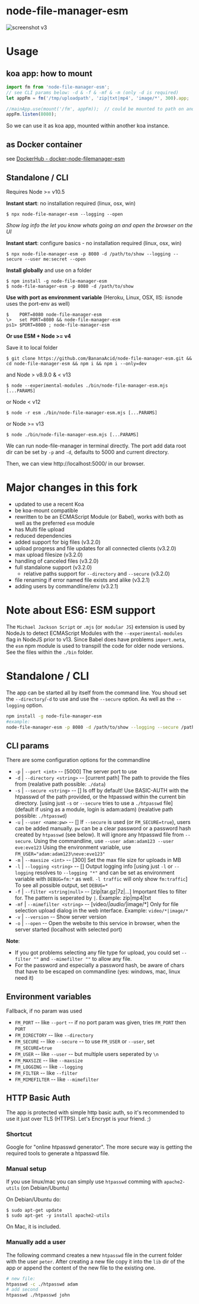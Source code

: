 # node-file-manager-esm
![screenshot v3](https://user-images.githubusercontent.com/1894723/74705515-7a209280-5214-11ea-8547-79287118ef43.png)



# Usage

## koa app: how to mount

```js
import fm from 'node-file-manager-esm';
// see CLI params below: -d & -f & -mf & -m (only -d is required)
let appFm = fm('/tmp/uploadpath', 'zip|txt|mp4', 'image/*', 300).app;

//mainApp.use(mount('/fm', appFm));  // could be mounted to path on another Koa App
appFm.listen(8080);
```

So we can use it as koa app, mounted within another koa instance.

## as Docker container
see [DockerHub - docker-node-filemanager-esm](https://hub.docker.com/r/bananaacid/docker-node-filemanager-esm)

## Standalone / CLI
Requires Node >= v10.5

**Instant start**: no installation required (linux, osx, win)
```shell
$ npx node-file-manager-esm --logging --open
```
*Show log info the let you know whats going an and open the browser on the UI*

**Instant start**: configure basics - no installation required (linux, osx, win)
```shell
$ npx node-file-manager-esm -p 8080 -d /path/to/show --logging --secure --user me:secret --open
```

**Install globally** and use on a folder
```shell
$ npm install -g node-file-manager-esm
$ node-file-manager-esm -p 8080 -d /path/to/show
```

**Use with port as environment variable** (Heroku, Linux, OSX, IIS: iisnode uses the port-env as well)
```shell
$    PORT=8080 node-file-manager-esm
\>   set PORT=8080 && node-file-manager-esm
ps1> $PORT=8080 ; node-file-manager-esm
```


**Or use ESM + Node >= v4**

Save it to local folder
```shell
$ git clone https://github.com/BananaAcid/node-file-manager-esm.git && cd node-file-manager-esm && npm i && npm i --only=dev
```

and Node > v8.9.0 & < v13
```shell
$ node --experimental-modules ./bin/node-file-manager-esm.mjs [...PARAMS]
```

or Node < v12
```shell
$ node -r esm ./bin/node-file-manager-esm.mjs [...PARAMS]
```

or Node >= v13
```shell
$ node ./bin/node-file-manager-esm.mjs [...PARAMS]
```

We can run node-file-manager in terminal directly. The port add data root dir can be set by `-p` and `-d`, defaults to 5000 and current directory.

Then, we can view http://localhost:5000/ in our browser.


# Major changes in this fork
- updated to use a recent Koa
- be koa-mount compatible
- rewritten to be an ECMAScript Module (or Babel), works with both as well as the preferred `esm` module
- has Multi file upload
- reduced dependencies
- added support for big files (v3.2.0)
- upload progress and file updates for all connected clients (v3.2.0)
- max upload filesize (v3.2.0)
- handling of canceled files (v3.2.0)
- full standalone support (v3.2.0)
  - relative paths support for `--directory` and `--secure` (v3.2.0) 
- file renaming if error named file exists and alike (v3.2.1)
- adding users by commandline/env (v3.2.1)

# Note about ES6: ESM support
The `Michael Jackson Script` or `.mjs` (or` modular JS`) extension is used by NodeJs to detect ECMAScript Modules with the `--experimental-modules` flag in NodeJS prior to v13. Since Babel does have problems `import.meta`, the `esm` npm module is used to transpill the code for older node versions. See the files within the `./bin` folder.

# Standalone / CLI
The app can be started all by itself from the command line. You shoud set the `--directory`/`-d` to use and use the `--secure` option. As well as the `--logging` option.
```sh
npm install -g node-file-manager-esm
#example:
node-file-manager-esm -p 8080 -d /path/to/show --logging --secure /path/to/htpasswd
```

## CLI params
There are some configuration options for the commandline

- `-p`  | `--port <int>` -- [5000] The server port to use 
- `-d`  | `--directory <string>` -- [current path] The path to provide the files from (realative path possible: `./data`)
- `-s`  | `--secure <string>` -- [] Is off by default! Use BASIC-AUTH with the htpasswd of the path provided, or the htpasswd within the current bin directory. [using just `-s` or `--secure` tries to use a `./htpasswd` file] (default if using as a module, login is adam:adam) (realative path possible: `./htpasswd`)
- `-u`  | `--user <name:pw>` -- [] If `--secure` is used (or `FM_SECURE=true`), users can be added manually. `pw` can be a clear password or a password hash created by `htpasswd` (see below). It will ignore any htpasswd file from `--secure`. Using the commandline, use `--user adam:adam123 --user eve:eve123` Using the environment variable, use `FM_USER="adam:adam123\neve:eve123"`
- `-m`  | `--maxsize <int>` -- [300] Set the max file size for uploads in MB
- `-l`  | `--logging <string>` -- [] Output logging info [using just `-l` or `--logging` resolves to `--logging "*"` and can be set as environment variable with `DEBUG=fm:*` as well. `-l traffic` will only show `fm:traffic`]  To see all possible output, set `DEBUG=*`
- `-f`  | `--filter <string|null>` -- [zip|tar.gz|7z|...] Important files to filter for. The pattern is seperated by `|`. Example: zip|mp4|txt
- `-mf` | `--mimefilter <string>` -- [video/*|audio/*|image/*] Only for file selection upload dialog in the web interface. Example: `video/*|image/*`
- `-v`  | `--version` -- Show server version
- `-o`  | `--open` -- Open the website to this service in browser, when the server started (localhost with selected port)

**Note**: 
- If you got problems selecting any file type for upload, you could set `--filter ""` and `--mimefilter ""` to allow any file.
- For the password and especially a password hash, be aware of chars that have to be escaped on commandline (yes: windows, mac, linux need it)

## Environment variables
Fallback, if no param was used

- `FM_PORT` -- like `--port` -- if no port param was given, tries `FM_PORT` then `PORT` 
- `FM_DIRECTORY` -- like `--directory`
- `FM_SECURE` -- like `--secure` -- to use `FM_USER` or `--user`, set `FM_SECURE=true`
- `FM_USER` -- like `--user` -- but multiple users seperated by `\n`
- `FM_MAXSIZE` -- like `--maxsize`
- `FM_LOGGING` -- like `--logging`
- `FM_FILTER` -- like `--filter`
- `FM_MIMEFILTER` -- like `--mimefilter`

## HTTP Basic Auth
The app is protected with simple http basic auth, so it's recommended to use it just over TLS (HTTPS). Let's Encrypt is your friend. ;)

### Shortcut
Google for "online htpasswd generator". The more secure way is getting the required tools to generate a htpasswd file.

### Manual setup
If you use linux/mac you can simply use `htpasswd` comming with `apache2-utils` (on Debian/Ubuntu)

On Debian/Ubuntu do:
```shell
$ sudo apt-get update
$ sudo apt-get -y install apache2-utils
```

On Mac, it is included.

### Manually add a user
The following command creates a new `htpasswd` file in the current folder with the user `peter`. After creating a new file copy it into the `lib` dir of the app or append the content of the new file to the existing one.
```bash
# new file:
htpasswd -c ./htpasswd adam
# add second
htpasswd ./htpasswd john
```
